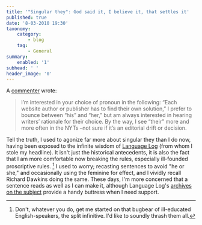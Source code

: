 ```yaml
---
title: '"Singular they": God said it, I believe it, that settles it'
published: true
date: '8-03-2010 19:30'
taxonomy:
    category:
        - blog
    tag:
        - General
summary:
    enabled: '1'
subhead: ' '
header_image: '0'
---
```


A [commenter](http://jeremycherfas.net/blog/comments-who-needs-em/) wrote:

> I’m interested in your choice of pronoun in the following: “Each website author or publisher has to find their own solution,” I prefer to bounce between “his” and “her,” but am always interested in hearing writers’ rationale for their choice. By the way, I see “their” more and more often in the NYTs –not sure if it’s an editorial drift or decision.

Tell the truth, I used to agonize far more about singular they than I do now, having been exposed to the infinite wisdom of [Language Log](http://itre.cis.upenn.edu/~myl/languagelog/archives/003572.html) (from whom I stole my headline). It isn't just the historical antecedents, it is also the fact that I am more comfortable now breaking the rules, especially ill-founded proscriptive rules. [^fn1] I used to worry; recasting sentences to avoid "he or she," and occasionally using the feminine for effect, and I vividly recall Richard Dawkins doing the same. These days, I'm more concerned that a sentence reads as well as I can make it, although Language Log's [archives on the subject](http://languagelog.ldc.upenn.edu/nll/?cat=27) provide a handy buttress when I need support. 

[^fn1]: Don't, whatever you do, get me started on that bugbear of ill-educated English-speakers, the split infinitive. I'd like to soundly thrash them all. 
